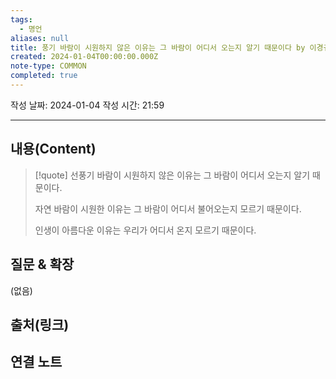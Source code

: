 ```yaml
---
tags:
  - 명언
aliases: null
title: 풍기 바람이 시원하지 않은 이유는 그 바람이 어디서 오는지 알기 때문이다 by 이경규
created: 2024-01-04T00:00:00.000Z
note-type: COMMON
completed: true
---
```

작성 날짜: 2024-01-04
작성 시간: 21:59


----
## 내용(Content)
>[!quote]
>선풍기 바람이 시원하지 않은 이유는 그 바람이 어디서 오는지 알기 때문이다. 
>
>자연 바람이 시원한 이유는 그 바람이 어디서 불어오는지 모르기 때문이다.
>
>인생이 아름다운 이유는 우리가 어디서 온지 모르기 때문이다.



## 질문 & 확장

(없음)

## 출처(링크)


## 연결 노트










